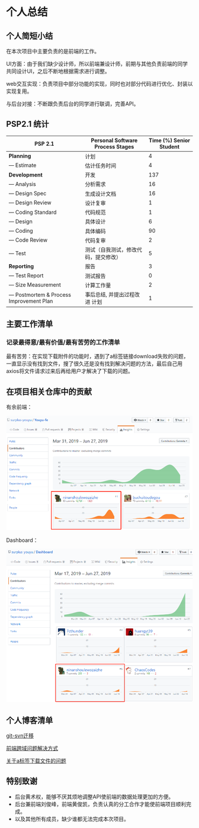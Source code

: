 # 个人总结

## 个人简短小结

在本次项目中主要负责的是前端的工作。

UI方面：由于我们缺少设计师，所以前端兼设计师，前期与其他负责前端的同学共同设计UI，之后不断地根据需求进行调整。

web交互实现：负责项目中部分功能的实现，同时也对部分代码进行优化、封装以实现复用。

与后台对接：不断跟负责后台的同学进行联调，完善API。

## PSP2.1 统计

| PSP 2.1                                 | **Personal Software Process Stages** | **Time (%) Senior Student** |
| --------------------------------------- | ------------------------------------ | --------------------------- |
| **Planning**                            | 计划                                 | 4                           |
| — Estimate                              | 估计任务时间                         | 4                           |
| **Development**                         | 开发                                 | 137                         |
| — Analysis                              | 分析需求                             | 16                          |
| — Design Spec                           | 生成设计文档                         | 16                          |
| — Design Review                         | 设计复审                             | 1                           |
| — Coding Standard                       | 代码规范                             | 1                           |
| — Design                                | 具体设计                             | 6                           |
| — Coding                                | 具体编码                             | 90                          |
| — Code Review                           | 代码复审                             | 2                           |
| — Test                                  | 测试（自我测试，修改代码，提交修改） | 5                           |
| **Reporting**                           | 报告                                 | 3                           |
| — Test Report                           | 测试报告                             | 0                           |
| — Size Measurement                      | 计算工作量                           | 2                           |
| — Postmortem & Process Improvement Plan | 事后总结, 并提出过程改进 计划        | 1                           |

## 主要工作清单

### 记录最得意/最有价值/最有苦劳的工作清单

最有苦劳：在实现下载附件的功能时，遇到了a标签链接download失败的问题，一直显示没有找到文件，搜了很久还是没有找到解决问题的方法，最后自己用axios将文件请求过来后再给用户才解决了下载的问题。

## 在项目相关仓库中的贡献

有余前端：

![1561603153130](../assets/images/pr-16340083-fe.png)

Dashboard：

![1561603410013](../assets/images/pr-16340083-dashboard.png)

## 个人博客清单

[git-svn迁移](<https://blog.csdn.net/weixin_36332464/article/details/93857009>)

[前端跨域问题解决方式](<https://blog.csdn.net/weixin_36332464/article/details/93855959>)

[关于a标签下载文件的问题](<https://blog.csdn.net/weixin_36332464/article/details/93665734>)

## 特别致谢

* 后台黄术权，能够不厌其烦地调整API使前端的数据处理更加的方便。
* 后台兼前端刘俊峰，前端黄俊凯，负责认真的分工合作才能使前端项目顺利完成。
* 以及其他所有成员，缺少谁都无法完成本次项目。

